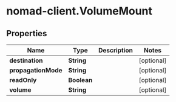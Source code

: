 # nomad-client.VolumeMount

## Properties

Name | Type | Description | Notes
------------ | ------------- | ------------- | -------------
**destination** | **String** |  | [optional] 
**propagationMode** | **String** |  | [optional] 
**readOnly** | **Boolean** |  | [optional] 
**volume** | **String** |  | [optional] 



